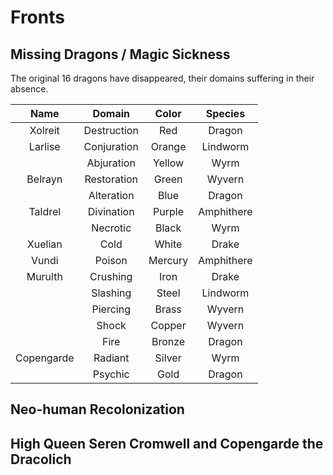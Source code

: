 # Fronts

## Missing Dragons / Magic Sickness
The original 16 dragons have disappeared, their domains suffering in their absence.

| Name | Domain | Color | Species |
|:---:|:---:|:---:|:---:|
| Xolreit | Destruction | Red | Dragon |
| Larlise | Conjuration | Orange | Lindworm |
|  | Abjuration | Yellow | Wyrm |
| Belrayn | Restoration | Green | Wyvern |
|  | Alteration | Blue | Dragon |
| Taldrel | Divination | Purple | Amphithere |
|  | Necrotic | Black | Wyrm |
| Xuelian | Cold | White | Drake |
| Vundi | Poison | Mercury | Amphithere |
| Murulth | Crushing | Iron | Drake |
|  | Slashing | Steel | Lindworm |
|  | Piercing | Brass | Wyvern |
|  | Shock | Copper | Wyvern |
|  | Fire | Bronze | Dragon |
| Copengarde | Radiant | Silver | Wyrm |
|  | Psychic | Gold | Dragon |

## Neo-human Recolonization


## High Queen Seren Cromwell and Copengarde the Dracolich
